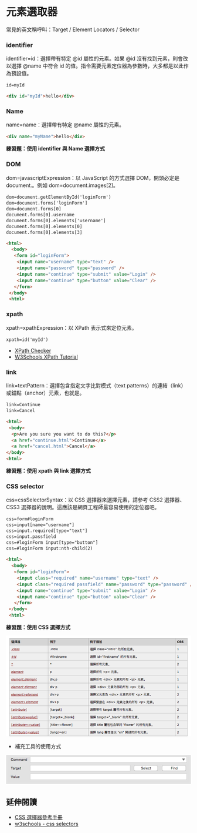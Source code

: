 # 元素選取器

常見的英文稱呼叫：Target / Element Locators / Selector

### identifier

identifier=id：選擇帶有特定 @id 屬性的元素。如果 @id 沒有找到元素，則會改以選擇 @name 中符合 id 的值。指令需要元素定位器為參數時，大多都是以此作為預設值。

```
id=myId
```

```html
<div id="myId">hello</div>
```

### Name

name=name：選擇帶有特定 @name 屬性的元素。

```html
<div name="myName">hello</div>
```

**練習題：使用 identifier 與 Name 選擇方式**

### DOM

dom=javascriptExpression：以 JavaScript 的方式選擇 DOM，開頭必定是 document.。例如 dom=document.images[2]。

```
dom=document.getElementById('loginForm')
dom=document.forms['loginForm']
dom=document.forms[0]
document.forms[0].username
document.forms[0].elements['username']
document.forms[0].elements[0]
document.forms[0].elements[3]
```

```html
<html>
  <body>
   <form id="loginForm">
    <input name="username" type="text" />
    <input name="password" type="password" />
    <input name="continue" type="submit" value="Login" />
    <input name="continue" type="button" value="Clear" />
   </form>
 </body>
 <html>
```

### xpath

xpath=xpathExpression：以 XPath 表示式來定位元素。

```
xpath=id('myId')
```

* [XPath Checker](https://addons.mozilla.org/en-US/firefox/addon/1095?id=1095)
* [W3Schools XPath Tutorial](http://www.w3schools.com/xml/xpath_intro.asp)

### link

link=textPattern：選擇包含指定文字比對模式（text patterns）的連結（link）或錨點（anchor）元素，也就是<a>。

```
link=Continue
link=Cancel
```

```html
<html>
 <body>
  <p>Are you sure you want to do this?</p>
  <a href="continue.html">Continue</a>
  <a href="cancel.html">Cancel</a>
</body>
<html>
```

**練習題：使用 xpath 與 link 選擇方式**

### CSS selector

css=cssSelectorSyntax：以 CSS 選擇器來選擇元素，請參考 CSS2 選擇器、CSS3 選擇器的說明。這應該是網頁工程師最容易使用的定位器吧。

```
css=form#loginForm
css=input[name="username"]
css=input.required[type="text"]
css=input.passfield
css=#loginForm input[type="button"]
css=#loginForm input:nth-child(2)
```

```html
<html>
  <body>
   <form id="loginForm">
    <input class="required" name="username" type="text" />
    <input class="required passfield" name="password" type="password" />
    <input name="continue" type="submit" value="Login" />
    <input name="continue" type="button" value="Clear" />
   </form>
 </body>
 <html>
```

**練習題：使用 CSS 選擇方式**

![](assets/css-selector.png)

* 補充工具的使用方式

![](assets/select-button.png)

## 延伸閱讀

* [CSS 選擇器參考手冊](http://www.w3school.com.cn/cssref/css_selectors.asp)
* [w3schools - css selectors](https://www.w3schools.com/cssref/css_selectors.asp)
